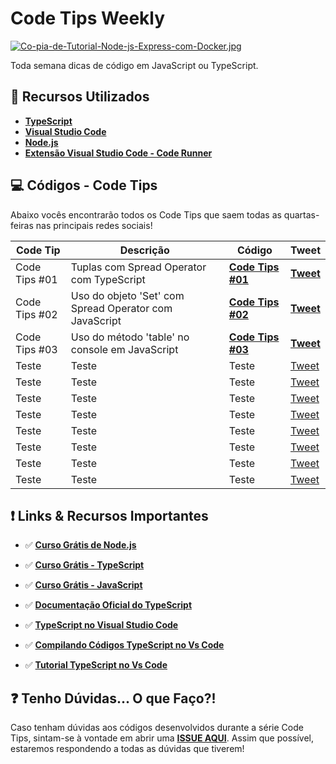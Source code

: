 # Code Tips Weekly

[![Co-pia-de-Tutorial-Node-js-Express-com-Docker.jpg](https://i.postimg.cc/v8V8Gmbs/Co-pia-de-Tutorial-Node-js-Express-com-Docker.jpg)](https://postimg.cc/G9bnQd47)

Toda semana dicas de código em JavaScript ou TypeScript.

## 🚀 Recursos Utilizados

- **[TypeScript](https://www.typescriptlang.org/download)**
- **[Visual Studio Code](https://code.visualstudio.com/?WT.mc_id=javascript-36001-gllemos)**
- **[Node.js](https://nodejs.org/en/)**
- **[Extensão Visual Studio Code - Code Runner](https://marketplace.visualstudio.com/items?itemName=formulahendry.code-runner&WT.mc_id=javascript-36001-gllemos)**

## 💻 Códigos - Code Tips

Abaixo vocês encontrarão todos os Code Tips que saem todas as quartas-feiras nas principais redes sociais!

| Code Tip  | Descrição  | Código  |  Tweet  |
|---|---|---|---|
| Code Tips #01 | Tuplas com Spread Operator com TypeScript | **[Code Tips #01](code-tips/code-tips-01.ts)**  |  **[Tweet](https://twitter.com/glaucia_lemos86/status/1417917256575619073)** |
| Code Tips #02 |  Uso do objeto 'Set' com Spread Operator com JavaScript | **[Code Tips #02](code-tips/code-tips-02.js)** | **[Tweet](https://twitter.com/glaucia_lemos86/status/1420373519930699779)** |
| Code Tips #03 | Uso do método 'table' no console em JavaScript | **[Code Tips #03](code-tips/code-tips-03.js)** | **[Tweet](https://twitter.com/glaucia_lemos86/status/1422968142247120899)** |
| Teste  | Teste  | Teste  | [Tweet]() |
| Teste  | Teste  | Teste  | [Tweet]() |
| Teste  | Teste  | Teste  | [Tweet]() |
| Teste  | Teste  | Teste  | [Tweet]() |
| Teste  | Teste  | Teste  | [Tweet]() |
| Teste  | Teste  | Teste  | [Tweet]() |
| Teste  | Teste  | Teste  | [Tweet]() |
| Teste  | Teste  | Teste  | [Tweet]() |

## ❗️ Links & Recursos Importantes

- ✅ **[Curso Grátis de Node.js](https://docs.microsoft.com/learn/paths/build-javascript-applications-nodejs/?WT.mc_id=javascript-36001-gllemos)**
- ✅ **[Curso Grátis - TypeScript](https://docs.microsoft.com/pt-br/learn/paths/build-javascript-applications-typescript/?WT.mc_id=javascript-36001-gllemos)**
- ✅ **[Curso Grátis - JavaScript](https://github.com/glaucia86/js-101-beginners-ms)**

- ✅ **[Documentação Oficial do TypeScript](http://typescriptlang.org/docs/handbook/)**
- ✅ **[TypeScript no Visual Studio Code](https://code.visualstudio.com/docs/languages/typescript?WT.mc_id=javascript-36001-gllemos)**
- ✅ **[Compilando Códigos TypeScript no Vs Code](https://code.visualstudio.com/docs/typescript/typescript-compiling?WT.mc_id=javascript-36001-gllemos)**
- ✅ **[Tutorial TypeScript no Vs Code](https://code.visualstudio.com/docs/typescript/typescript-tutorial?WT.mc_id=javascript-36001-gllemos)**

## ❓ Tenho Dúvidas... O que Faço?!

Caso tenham dúvidas aos códigos desenvolvidos durante a série Code Tips, sintam-se à vontade em abrir uma **[ISSUE AQUI](https://github.com/glaucia86/code-tips-weekly/issues)**. Assim que possível, estaremos respondendo a todas as dúvidas que tiverem!


